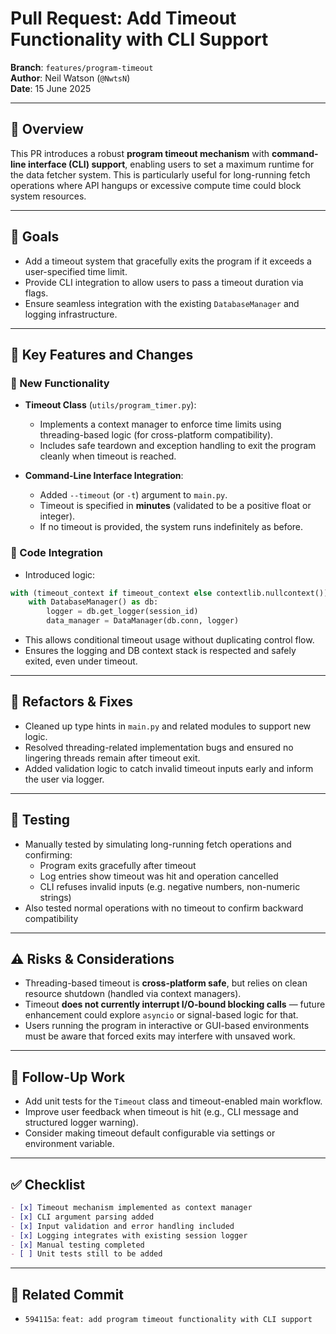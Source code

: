 # Pull Request: Add Timeout Functionality with CLI Support

**Branch**: `features/program-timeout`  
**Author**: Neil Watson (`@NwtsN`)  
**Date**: 15 June 2025

---

## 📌 Overview

This PR introduces a robust **program timeout mechanism** with **command-line interface (CLI) support**, enabling users to set a maximum runtime for the data fetcher system. This is particularly useful for long-running fetch operations where API hangups or excessive compute time could block system resources.

---

## 🎯 Goals

- Add a timeout system that gracefully exits the program if it exceeds a user-specified time limit.
- Provide CLI integration to allow users to pass a timeout duration via flags.
- Ensure seamless integration with the existing `DatabaseManager` and logging infrastructure.

---

## 🔧 Key Features and Changes

### 🚀 New Functionality

- **Timeout Class** (`utils/program_timer.py`):
  - Implements a context manager to enforce time limits using threading-based logic (for cross-platform compatibility).
  - Includes safe teardown and exception handling to exit the program cleanly when timeout is reached.

- **Command-Line Interface Integration**:
  - Added `--timeout` (or `-t`) argument to `main.py`.
  - Timeout is specified in **minutes** (validated to be a positive float or integer).
  - If no timeout is provided, the system runs indefinitely as before.

### 🧠 Code Integration

- Introduced logic:
```python
with (timeout_context if timeout_context else contextlib.nullcontext()):
    with DatabaseManager() as db:
        logger = db.get_logger(session_id)
        data_manager = DataManager(db.conn, logger)
```

- This allows conditional timeout usage without duplicating control flow.
- Ensures the logging and DB context stack is respected and safely exited, even under timeout.

---

## 🧹 Refactors & Fixes

- Cleaned up type hints in `main.py` and related modules to support new logic.
- Resolved threading-related implementation bugs and ensured no lingering threads remain after timeout exit.
- Added validation logic to catch invalid timeout inputs early and inform the user via logger.

---

## 🧪 Testing

- Manually tested by simulating long-running fetch operations and confirming:
  - Program exits gracefully after timeout
  - Log entries show timeout was hit and operation cancelled
  - CLI refuses invalid inputs (e.g. negative numbers, non-numeric strings)
- Also tested normal operations with no timeout to confirm backward compatibility

---

## ⚠️ Risks & Considerations

- Threading-based timeout is **cross-platform safe**, but relies on clean resource shutdown (handled via context managers).
- Timeout **does not currently interrupt I/O-bound blocking calls** — future enhancement could explore `asyncio` or signal-based logic for that.
- Users running the program in interactive or GUI-based environments must be aware that forced exits may interfere with unsaved work.

---

## 🔁 Follow-Up Work

- Add unit tests for the `Timeout` class and timeout-enabled main workflow.
- Improve user feedback when timeout is hit (e.g., CLI message and structured logger warning).
- Consider making timeout default configurable via settings or environment variable.

---

## ✅ Checklist

```markdown
- [x] Timeout mechanism implemented as context manager
- [x] CLI argument parsing added
- [x] Input validation and error handling included
- [x] Logging integrates with existing session logger
- [x] Manual testing completed
- [ ] Unit tests still to be added
```

---

## 🔗 Related Commit

- `594115a`: `feat: add program timeout functionality with CLI support`

